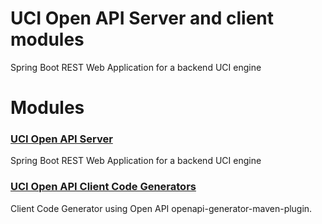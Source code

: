 # UCI Open API Server and client modules

Spring Boot REST Web Application for a backend UCI engine

# Modules 

### [UCI Open API Server](uci-rest/README.md)
Spring Boot REST Web Application for a backend UCI engine


### [UCI Open API Client Code Generators](uci.client.api/README.md)
Client Code Generator using Open API openapi-generator-maven-plugin. 




